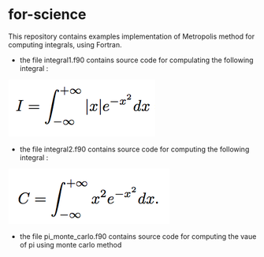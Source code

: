 # for-science

This repository contains examples implementation of Metropolis method for computing integrals, using Fortran.

* the file integral1.f90 contains source code for compulating the following integral :

![image of integral1](images/integral1.png)

* the file integral2.f90 contains source code for computing the following integral :

![image of integral2](images/integral2.png)

* the file pi_monte_carlo.f90 contains source code for computing the vaue of pi using monte carlo method
